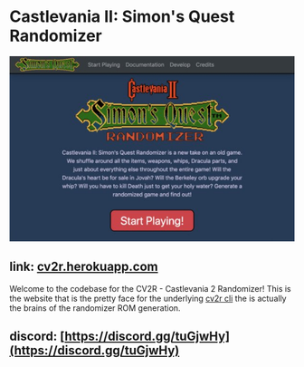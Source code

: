 # Castlevania II: Simon's Quest Randomizer

![](cv2r.jpg)

## link: [cv2r.herokuapp.com](https://cv2r.herokuapp.com/)

Welcome to the codebase for the CV2R - Castlevania 2 Randomizer! This is the website that is the pretty face for the underlying [cv2r cli](https://github.com/BloodSweatAndCode/cv2r) the is actually the brains of the randomizer ROM generation.

## discord: [https://discord.gg/tuGjwHy](https://discord.gg/tuGjwHy)
